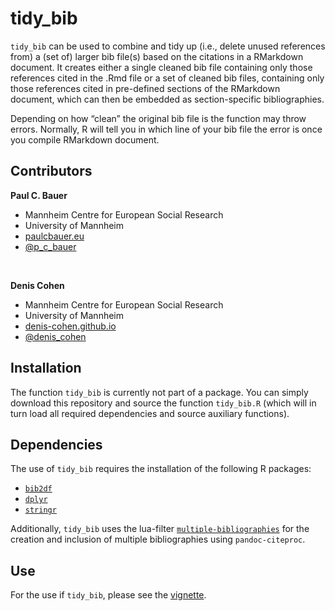 # tidy_bib

`tidy_bib` can be used to combine and tidy up (i.e., delete unused references from) a (set of) larger bib file(s) based on the citations in a RMarkdown document. It creates either a single cleaned bib file containing only those references cited in the .Rmd file or a set of cleaned bib files, containing only those references cited in pre-defined sections of the RMarkdown document, which can then be embedded as section-specific bibliographies. 

Depending on how “clean” the original bib file is the function may throw errors. Normally, R will tell you in which line of your bib file the error is once you compile RMarkdown document.

## Contributors

**Paul C. Bauer**

- Mannheim Centre for European Social Research 
- University of Mannheim 
- [paulcbauer.eu](https://sites.google.com/view/paulcbauer)
- [\@p_c_bauer](https://twitter.com/p_c_bauer)

&nbsp;

**Denis Cohen** 

- Mannheim Centre for European Social Research 
- University of Mannheim 
- [denis-cohen.github.io](https://denis-cohen.github.io)
- [\@denis_cohen](https://twitter.com/denis_cohen)

## Installation

The function `tidy_bib` is currently not part of a package. You can
simply download this repository and source the function `tidy_bib.R`
(which will in turn load all required dependencies and source auxiliary
functions).

## Dependencies

The use of `tidy_bib` requires the installation of the following R
packages:

  - [`bib2df`](https://cran.r-project.org/web/packages/bib2df/index.html)
  - [`dplyr`](https://cran.r-project.org/web/packages/dplyr/index.html)
  - [`stringr`](https://cran.r-project.org/web/packages/stringr/index.html)

Additionally, `tidy_bib` uses the lua-filter
[`multiple-bibliographies`](https://github.com/pandoc/lua-filters/tree/master/multiple-bibliographies)
for the creation and inclusion of multiple bibliographies using
`pandoc-citeproc`.

## Use

For the use if `tidy_bib`, please see the
[vignette](https://github.com/paulcbauer/tidy_bib/blob/master/vignette.pdf).
